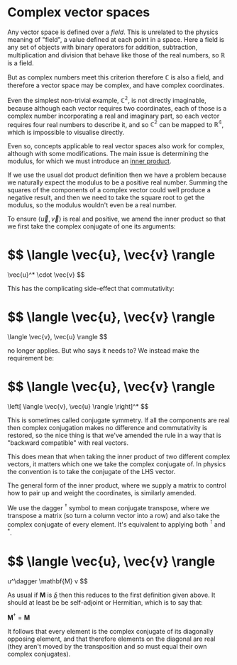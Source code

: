 # Complex vector spaces

Any vector space is defined over a _field_. This is unrelated to the physics meaning of "field", a value defined at each point in a space. Here a field is any set of objects with binary operators for addition, subtraction, multiplication and division that behave like those of the real numbers, so $\mathbb{R}$ is a field.

But as complex numbers meet this criterion therefore $\mathbb{C}$ is also a field, and therefore a vector space may be complex, and have complex coordinates.

Even the simplest non-trivial example, $\mathbb{C^2}$, is not directly imaginable, because although each vector requires two coordinates, each of those is a complex number incorporating a real and imaginary part, so each vector requires four real numbers to describe it, and so $\mathbb{C^2}$ can be mapped to $\mathbb{R^4}$, which is impossible to visualise directly.

Even so, concepts applicable to real vector spaces also work for complex, although with some modifications. The main issue is determining the modulus, for which we must introduce an [inner product](./vectors-inner-product.md).

If we use the usual dot product definition then we have a problem because we naturally expect the modulus to be a positive real number. Summing the squares of the components of a complex vector could well produce a negative result, and then we need to take the square root to get the modulus, so the modulus wouldn't even be a real number.

To ensure $\langle \vec{u}, \vec{v} \rangle$ is real and positive, we amend the inner product so that we first take the complex conjugate of one its arguments:

$$
\langle \vec{u}, \vec{v} \rangle
=
\vec{u}^* \cdot \vec{v}
$$

This has the complicating side-effect that commutativity:

$$
\langle \vec{u}, \vec{v} \rangle
=
\langle \vec{v}, \vec{u} \rangle
$$

no longer applies. But who says it needs to? We instead make the requirement be:

$$
\langle \vec{u}, \vec{v} \rangle
=
\left[ \langle \vec{v}, \vec{u} \rangle \right]^*
$$

This is sometimes called conjugate symmetry. If all the components are real then complex conjugation makes no difference and commutativity is restored, so the nice thing is that we've amended the rule in a way that is "backward compatible" with real vectors.

This does mean that when taking the inner product of two different complex vectors, it matters which one we take the complex conjugate of. In physics the convention is to take the conjugate of the LHS vector.

The general form of the inner product, where we supply a matrix to control how to pair up and weight the coordinates, is similarly amended.

We use the dagger $^\dagger$ symbol to mean conjugate transpose, where we transpose a matrix (so turn a column vector into a row) and also take the complex conjugate of every element. It's equivalent to applying both $^\intercal$ and $^*$.

$$
\langle \vec{u}, \vec{v} \rangle
=
u^\dagger \mathbf{M} v
$$

As usual if $\mathbf{M}$ is [$\delta$](./kronecker-delta.md) then this reduces to the first definition given above. It should at least be be self-adjoint or Hermitian, which is to say that:

$\mathbf{M}^\dagger = \mathbf{M}$

It follows that every element is the complex conjugate of its diagonally opposing element, and that therefore elements on the diagonal are real (they aren't moved by the transposition and so must equal their own complex conjugates).
